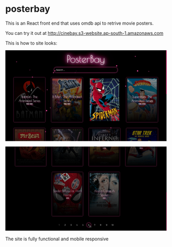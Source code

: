 
# posterbay

This is an React front end that uses omdb api to retrive movie posters.

You can try it out at <a href="http://cinebay.s3-website.ap-south-1.amazonaws.com" target="_blank">http://cinebay.s3-website.ap-south-1.amazonaws.com</a>

This is how to site looks:

![demo1](https://github.com/darkhorse1925/posterbay/blob/master/demo/demo_pic1.png)

![demo2](https://github.com/darkhorse1925/posterbay/blob/master/demo/demo_pic2.png)

The site is fully functional and mobile responsive

